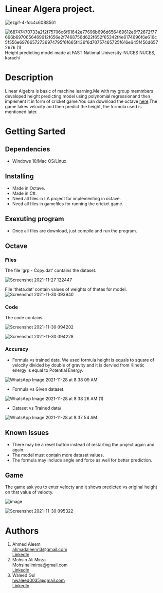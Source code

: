 
# Linear Algera project.

![ezgif-4-fdc4c6088561](https://user-images.githubusercontent.com/84980384/143990691-ea896efc-3b30-462b-b21d-d88debb16e2a.gif)


![68747470733a2f2f75706c6f61642e77696b696d656469612e6f72672f77696b6970656469612f656e2f7468756d622f652f65342f4e6174696f6e616c5f556e69766572736974795f6f665f436f6d70757465725f616e645f456d6572676 (1)](https://user-images.githubusercontent.com/84980384/142883094-f0749c11-8373-4c7a-9e07-b94648ab14b5.png)\
                 Height predicting model made at FAST National University-NUCES NUCES, karachi
# Description
Linear Algebra is basic of machine learning.Me with my group memmbers developed height predicting model using polynomial regressionand then implement it in form of cricket game.You can download the octave [​here​](https://www.gnu.org/software/octave/download).The game takes velocity and then predict the height, the formula used is mentioned later.

# Getting Sarted
## Dependencies ##
* Windows 10/Mac OS/Linux.

## Installing ##
* Made in Octave.
* Made in C#.
* Need all files in LA project for implementing in octave.
* Need all files in gamefiles for running the cricket game.
## Exexuting program ##
* Once all files are download, just compile and run the program.
## Octave ##
### Files  ###
The file 'grp - Copy.dat' contains the dataset.

![Screenshot 2021-11-27 122447](https://user-images.githubusercontent.com/84980384/143986600-ae1980ec-9871-475a-a461-83f3705bef0d.png)

 File 'theta.dat' contain values of weights of thetas for model.
![Screenshot 2021-11-30 093940](https://user-images.githubusercontent.com/84980384/143986649-9405f76f-cb7c-4351-be72-3f13164b7b01.png)

### Code ###
The code contains

![Screenshot 2021-11-30 094202](https://user-images.githubusercontent.com/84980384/143986912-e24fa362-7d79-47b7-9aa0-398f8174541e.png)

![Screenshot 2021-11-30 094228](https://user-images.githubusercontent.com/84980384/143986883-dd6a008c-f9ba-4c11-8569-2f99bedb8f23.png)

### Accuracy  ###
*  Formula vs trained data\.
We used formula height is equals to square of velocity divided by double of gravity and it is dervied from Kinetic energy is equal to Potential Energy.

![WhatsApp Image 2021-11-28 at 8 38 09 AM](https://user-images.githubusercontent.com/84980384/143987336-2de1d1ba-f633-473b-a782-fca98fb4b03f.jpeg)
*  Formula vs Given dataset\.

![WhatsApp Image 2021-11-28 at 8 38 26 AM (1)](https://user-images.githubusercontent.com/84980384/143987513-f8a052df-ef00-49ab-8363-b838395372a8.jpeg)

* Dataset vs Trained data\

![WhatsApp Image 2021-11-28 at 8 37 54 AM](https://user-images.githubusercontent.com/84980384/143987602-6abf23de-2cb5-4380-8f46-ccb439a48992.jpeg)
## Known Issues ##
* There may be a  reset button instead of restarting the project again and again.
* The model must contain more dataset values.
* The formula may include angle and force as well for better prediction. 
## Game ##
The game ask you to enter velocty and it shows predicted vs original height on that value of velocty.

![image](https://user-images.githubusercontent.com/84980384/143987941-629857a5-7ec4-49c6-ae26-094f0f5eed58.png)

![Screenshot 2021-11-30 095322](https://user-images.githubusercontent.com/84980384/143987836-9fd84d60-ee8f-4834-ae10-87ffd6467d08.png)
# Authors
1. Ahmed Aleem\
   ahmadaleem13@gmail.com\
   [​LinkedIn​](https://www.linkedin.com/in/ahmad-aleem-45a2251bb/)
2. Mohsin Ali Mirza\
   Mohsinalimirxa@gmail.com\
   [​LinkedIn​](https://www.linkedin.com/in/mohsin-ali-mirza-63878620a/)
 3. ​Waleed Gul<br> 
 ​hwaleed0035@gmail.com<br> 
 ​[​LinkedIn​](https://www.linkedin.com/in/mohsin-ali-mirza-63878620a)

